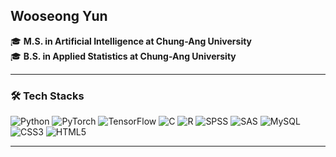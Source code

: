 ## Wooseong Yun

🎓 **M.S. in Artificial Intelligence at Chung-Ang University**  
🎓 **B.S. in Applied Statistics at Chung-Ang University**

---

### 🛠️ Tech Stacks

![Python](https://img.shields.io/badge/Python-3776AB?style=flat&logo=python&logoColor=white)
![PyTorch](https://img.shields.io/badge/PyTorch-EE4C2C?style=flat&logo=pytorch&logoColor=white)
![TensorFlow](https://img.shields.io/badge/TensorFlow-FF6F00?style=flat&logo=tensorflow&logoColor=white)
![C](https://img.shields.io/badge/C-00599C?style=flat&logo=c&logoColor=white)
![R](https://img.shields.io/badge/R-276DC3?style=flat&logo=r&logoColor=white)
![SPSS](https://img.shields.io/badge/SPSS-4D4D4D?style=flat&logo=spss&logoColor=white)
![SAS](https://img.shields.io/badge/SAS-0275A6?style=flat&logo=sas&logoColor=white)
![MySQL](https://img.shields.io/badge/MySQL-4479A1?style=flat&logo=mysql&logoColor=white)
![CSS3](https://img.shields.io/badge/CSS3-1572B6?style=flat&logo=css3&logoColor=white)
![HTML5](https://img.shields.io/badge/HTML5-E34F26?style=flat&logo=html5&logoColor=white)

---
